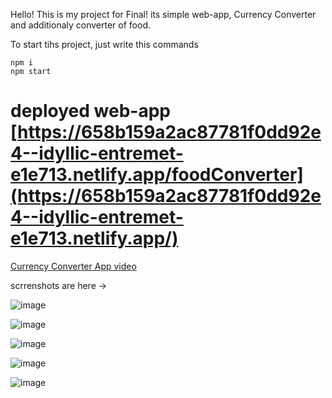 Hello!
This is my project for Final!
its simple web-app, Currency Converter and additionaly converter of food.

To start tihs project, just write this commands

```
npm i
npm start
```

# deployed web-app [https://658b159a2ac87781f0dd92e4--idyllic-entremet-e1e713.netlify.app/foodConverter](https://658b159a2ac87781f0dd92e4--idyllic-entremet-e1e713.netlify.app/)

[Currency Converter App video](https://youtu.be/2vFcIZIxIww)

scrrenshots are here ->

![image](https://imgur.com/WCAqojv)

![image](https://imgur.com/viWgSOg)

![image](https://imgur.com/wBZ3lGe)

![image](https://imgur.com/18WjagF)

![image](https://imgur.com/rywwu7x)